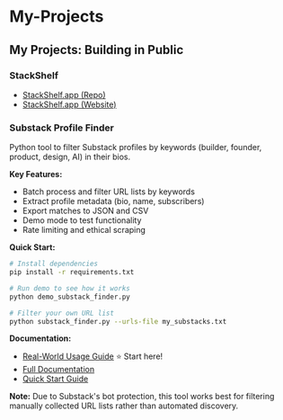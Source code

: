 # My-Projects
## My Projects: Building in Public

### StackShelf
- [StackShelf.app (Repo)](https://github.com/karozi/StackShelf.app/blob/main/README.md)
- [StackShelf.app (Website)](www.stackshelf.app)

### Substack Profile Finder
Python tool to filter Substack profiles by keywords (builder, founder, product, design, AI) in their bios.

**Key Features:**
- Batch process and filter URL lists by keywords
- Extract profile metadata (bio, name, subscribers)
- Export matches to JSON and CSV
- Demo mode to test functionality
- Rate limiting and ethical scraping

**Quick Start:**
```bash
# Install dependencies
pip install -r requirements.txt

# Run demo to see how it works
python demo_substack_finder.py

# Filter your own URL list
python substack_finder.py --urls-file my_substacks.txt
```

**Documentation:**
- [Real-World Usage Guide](REAL_WORLD_USAGE.md) ⭐ Start here!
- [Full Documentation](README_SUBSTACK_FINDER.md)
- [Quick Start Guide](QUICKSTART.md)

**Note:** Due to Substack's bot protection, this tool works best for filtering manually collected URL lists rather than automated discovery.
